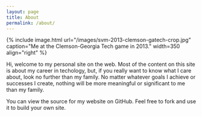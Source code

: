 ```yaml
---
layout: page
title: About
permalink: /about/
---
```


{% include image.html url="/images/svm-2013-clemson-gatech-crop.jpg" caption="Me at the Clemson-Georgia Tech game in 2013." width=350 align="right" %}

Hi, welcome to my personal site on the web. Most of the content on this site is about my career in techology, but, if you really want to know what I care about, look no further than my family. No matter whatever goals I achieve or successes I create, nothing will be more meaningful or significant to me than my family.

You can view the source for my website on GitHub. Feel free to fork and use it to build your own site.

